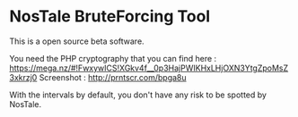 # NosTale BruteForcing Tool
This is a open source beta software.

You need the PHP cryptography that you can find here : https://mega.nz/#!FwxywICS!XGkv4f__0p3HajPWIKHxLHjOXN3YtgZpoMsZ3xkrzj0
Screenshot : http://prntscr.com/bpga8u

With the intervals by default, you don't have any risk to be spotted by NosTale.
